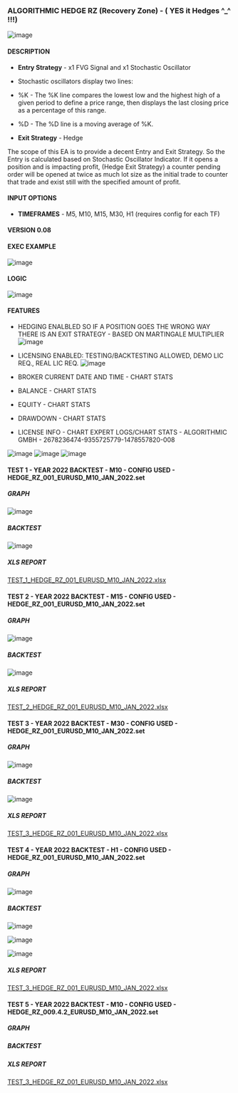 ### ALGORITHMIC HEDGE RZ (Recovery Zone) - ( YES it Hedges ^_^ !!!)

![image](https://user-images.githubusercontent.com/118682909/226175121-0f6d56fe-6e0d-413c-9caa-659557b1fd2b.png)

#### DESCRIPTION
- **Entry Strategy** - x1 FVG Signal and x1 Stochastic Oscillator
- Stochastic oscillators display two lines: 
- %K - The %K line compares the lowest low and the highest high of a given period to define a price range, then displays the last closing price as a percentage of this range. 
- %D - The %D line is a moving average of %K.

- **Exit Strategy** - Hedge

The scope of this EA is to provide a decent Entry and Exit Strategy.
So the Entry is calculated based on Stochastic Oscillator Indicator.
If it opens a position and is impacting profit, (Hedge Exit Strategy) a counter pending order will be opened at
twice as much lot size as the initial trade to counter that trade and exist still
with the specified amount of profit.

#### INPUT OPTIONS
- **TIMEFRAMES** - M5, M10, M15, M30, H1 (requires config for each TF)
#### VERSION 0.08
#### EXEC EXAMPLE

![image](https://user-images.githubusercontent.com/118682909/226171871-e77daaa0-6d3c-48f8-ab60-8a7bb1275482.png)

#### LOGIC

![image](https://user-images.githubusercontent.com/118682909/226171243-bb4833a4-e8e0-4f32-8f89-49e6ee262587.png)

#### FEATURES
- HEDGING ENALBLED SO IF A POSITION GOES THE WRONG WAY THERE IS AN EXIT STRATEGY - BASED ON MARTINGALE MULTIPLIER
![image](https://user-images.githubusercontent.com/118682909/226172011-d41eb887-fc65-4c6d-8692-7f75b55d3d6c.png)

- LICENSING ENABLED: TESTING/BACKTESTING ALLOWED, DEMO LIC REQ., REAL LIC REQ.
![image](https://user-images.githubusercontent.com/118682909/226170771-bddabb8f-f0d4-4cbe-b94a-18b0536f6337.png)

- BROKER CURRENT DATE AND TIME - CHART STATS
- BALANCE - CHART STATS
- EQUITY - CHART STATS
- DRAWDOWN - CHART STATS
- LICENSE INFO - CHART EXPERT LOGS/CHART STATS - ALGORITHMIC GMBH - 2678236474-9355725779-1478557820-008

![image](https://user-images.githubusercontent.com/118682909/226170968-a6b20d19-fb7c-4559-9fb3-9cc6d311a29a.png)
![image](https://user-images.githubusercontent.com/118682909/226171057-8c06a9be-1c6b-41ad-9478-2a6c19db04f7.png)
![image](https://user-images.githubusercontent.com/118682909/226171199-dbb1a4a4-df7a-4b6a-9b67-31f6cd3d0b37.png)

#### TEST 1 - YEAR 2022 BACKTEST - M10 - CONFIG USED - HEDGE_RZ_001_EURUSD_M10_JAN_2022.set
##### GRAPH

![image](https://user-images.githubusercontent.com/118682909/226172577-42a58686-92a7-4ca1-b218-76c0bcc32564.png)

##### BACKTEST

![image](https://user-images.githubusercontent.com/118682909/226172692-fbc332ed-b557-4c37-b0a4-26c2106d99f2.png)

##### XLS REPORT
[TEST_1_HEDGE_RZ_001_EURUSD_M10_JAN_2022.xlsx](https://github.com/tHeStRyNg/backup/blob/main/ALGORITHMIC/ALGORITHMIC_HEDGE_RZ/Tests/TEST_1_HEDGE_RZ_001_EURUSD_M10_JAN_2022.xlsx)

#### TEST 2 - YEAR 2022 BACKTEST - M15 - CONFIG USED - HEDGE_RZ_001_EURUSD_M10_JAN_2022.set
##### GRAPH

![image](https://user-images.githubusercontent.com/118682909/226173226-6fb2649e-a436-435e-b16c-17ea4329c179.png)

##### BACKTEST

![image](https://user-images.githubusercontent.com/118682909/226173247-23140624-da6b-49f8-91b2-f4985a637af0.png)

##### XLS REPORT
[TEST_2_HEDGE_RZ_001_EURUSD_M10_JAN_2022.xlsx](https://github.com/tHeStRyNg/backup/blob/main/ALGORITHMIC/ALGORITHMIC_HEDGE_RZ/Tests/TEST_2_HEDGE_RZ_001_EURUSD_M10_JAN_2022.xlsx)

#### TEST 3 - YEAR 2022 BACKTEST - M30 - CONFIG USED - HEDGE_RZ_001_EURUSD_M10_JAN_2022.set
##### GRAPH

![image](https://user-images.githubusercontent.com/118682909/226173494-8c1859ce-3e52-494a-b494-10637fff6f9a.png)

##### BACKTEST

![image](https://user-images.githubusercontent.com/118682909/226173533-c58c5089-d0c2-44a3-9742-fb459224829d.png)

##### XLS REPORT
[TEST_3_HEDGE_RZ_001_EURUSD_M10_JAN_2022.xlsx](https://github.com/tHeStRyNg/backup/blob/main/ALGORITHMIC/ALGORITHMIC_HEDGE_RZ/Tests/TEST_3_HEDGE_RZ_001_EURUSD_M10_JAN_2022.xlsx)

#### TEST 4 - YEAR 2022 BACKTEST - H1 - CONFIG USED - HEDGE_RZ_001_EURUSD_M10_JAN_2022.set
##### GRAPH

![image](https://user-images.githubusercontent.com/118682909/226173770-739ef50c-0407-40cf-be6c-bf0cd98a0767.png)

##### BACKTEST

![image](https://user-images.githubusercontent.com/118682909/226173798-4ac7805d-a189-451b-9b2c-b1c1ed0217d2.png)

![image](https://user-images.githubusercontent.com/118682909/226173876-c07a8581-215e-4af7-a6df-19e3d521572d.png)

![image](https://user-images.githubusercontent.com/118682909/226173919-db0673c7-1cda-4825-a55c-40b10bddc02c.png)

##### XLS REPORT
[TEST_3_HEDGE_RZ_001_EURUSD_M10_JAN_2022.xlsx](https://github.com/tHeStRyNg/backup/blob/main/ALGORITHMIC/ALGORITHMIC_HEDGE_RZ/Tests/TEST_4_HEDGE_RZ_001_EURUSD_M10_JAN_2022.xlsx)

#### TEST 5 - YEAR 2022 BACKTEST - M10 - CONFIG USED - HEDGE_RZ_009.4.2_EURUSD_M10_JAN_2022.set
##### GRAPH



##### BACKTEST


##### XLS REPORT
[TEST_3_HEDGE_RZ_001_EURUSD_M10_JAN_2022.xlsx]()
